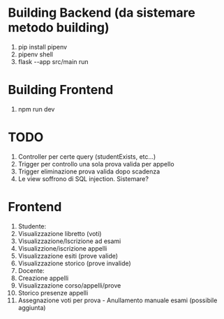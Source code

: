 # Building Backend (da sistemare metodo building)
1. pip install pipenv
2. pipenv shell
3. flask --app src/main run

# Building Frontend
1. npm run dev

# TODO
1. Controller per certe query (studentExists, etc...)
2. Trigger per controllo una sola prova valida per appello
3. Trigger eliminazione prova valida dopo scadenza
4. Le view soffrono di SQL injection. Sistemare?

# Frontend
1. Studente:
  1. Visualizzazione libretto (voti)
  2. Visualizzazione/Iscrizione ad esami
  3. Visualizzione/iscrizione appelli
  4. Visualizzazione esiti (prove valide)
  5. Visualizzazione storico (prove invalide)
2. Docente:
  1. Creazione appelli
  2. Visualizzazione corso/appelli/prove
  3. Storico presenze appelli
  4. Assegnazione voti per prova
    - Anullamento manuale esami (possibile aggiunta)
